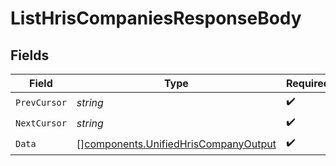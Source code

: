 # ListHrisCompaniesResponseBody


## Fields

| Field                                                                                        | Type                                                                                         | Required                                                                                     | Description                                                                                  |
| -------------------------------------------------------------------------------------------- | -------------------------------------------------------------------------------------------- | -------------------------------------------------------------------------------------------- | -------------------------------------------------------------------------------------------- |
| `PrevCursor`                                                                                 | *string*                                                                                     | :heavy_check_mark:                                                                           | N/A                                                                                          |
| `NextCursor`                                                                                 | *string*                                                                                     | :heavy_check_mark:                                                                           | N/A                                                                                          |
| `Data`                                                                                       | [][components.UnifiedHrisCompanyOutput](../../models/components/unifiedhriscompanyoutput.md) | :heavy_check_mark:                                                                           | N/A                                                                                          |
